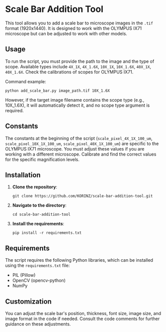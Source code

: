 # Scale Bar Addition Tool

This tool allows you to add a scale bar to microscope images in the `.tif` format (1920x1440). It is designed to work with the OLYMPUS IX71 microscope but can be adjusted to work with other models.

## Usage

To run the script, you must provide the path to the image and the type of scope. Available types include `4X_1X`, `4X_1.6X`, `10X_1X`, `10X_1.6X`, `40X_1X`, `40X_1.6X`. Check the calibrations of scopes for OLYMPUS IX71.

Command example:
```
python add_scale_bar.py image_path.tif 10X_1.6X
```

However, if the target image filename contains the scope type (e.g., 10X_1.6X), it will automatically detect it, and no scope type argument is required.

## Constants

The constants at the beginning of the script (`scale_pixel_4X_1X_100_um`, `scale_pixel_10X_1X_100_um`, `scale_pixel_40X_1X_100_um`) are specific to the OLYMPUS IX71 microscope. You must adjust these values if you are working with a different microscope. Calibrate and find the correct values for the specific magnification levels.

## Installation

1. **Clone the repository**:

   ```
   git clone https://github.com/KORINZ/scale-bar-addition-tool.git
   ```

2. **Navigate to the directory**:

   ```
   cd scale-bar-addition-tool
   ```

3. **Install the requirements**:

   ```
   pip install -r requirements.txt
   ```

## Requirements

The script requires the following Python libraries, which can be installed using the `requirements.txt` file:

- PIL (Pillow)
- OpenCV (opencv-python)
- NumPy

## Customization

You can adjust the scale bar's position, thickness, font size, image size, and image format in the code if needed. Consult the code comments for further guidance on these adjustments.
